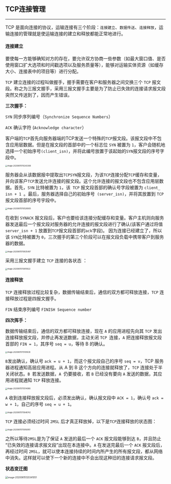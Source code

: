 ## TCP连接管理

------

TCP 是面向连接的协议，运输连接有三个阶段：`连接建立`、`数据传送`、`连接释放`，运输连接的管理就是使运输连接的建立和释放都能正常地进行。

#### 连接建立

要使每一方能够确知对方的存在，要允许双方协商一些参数（如最大窗口值、是否使用窗口扩大选项和时间戳选项以及服务质量等），能够对运输实体资源（如缓存大小、连接表中的项目等）进行分配。

`TCP` 建立连接的过程叫做握手，握手需要在客户和服务器之间交换三个 `TCP` 报文段。称之为三报文握手，采用三报文握手主要是为了防止已失效的连接请求报文段突然又传送到了，因而产生错误。

**三次握手：**

`SYN` 同步序列编号（`Synchronize Sequence Numbers`）

`ACK` 确认字符 (`Acknowledge character`）

客户端的`TCP`首先向服务器端的TCP发送一个特殊的`TCP`报文段。该报文段中不包含应用层数据。但是在报文段的首部中的一个标志位 `SYN` 被置为 `1`，客户会随机地选择一个初始序号`(client_isn)`，并将此编号放置于该起始的`SYN`报文段的序号字段中。

<img src="assets/image-20200615110243306.png" alt="image-20200615110243306" style="zoom:40%;" />

服务器会从该数据报中提取出`TCPSYN`报文段，为该`TCP`连接分配`TCP`缓存和变量，并向该客户`TCP`发送允许连接的报文段。这个允许连接的报文段也不包含应用层数据。首先，`SYN` 比特被置为 `1`，该` TCP` 报文段首部的确认号字段被置为 `client_ isn + 1 `。最后，服务器选择自己的初始序号` (server_isn)`，并将其放置到 `TCP` 报文段首部的序号宇段中。

<img src="assets/image-20200615110526005.png" alt="image-20200615110526005" style="zoom:40%;" /> 

在收到 `SYNACK` 报文段后，客户也要给该连接分配缓存和变量。客户主机则向服务器发送最后一个报文段对服务器的允许连接的报文段进行了确认(该客户通过将值 `server_isn + 1` 放置到`TCP`报文段首部的`ack`字段)。 因为连接已经建立了，所以该 `SYN`比特被置为 `0`，三次握手的第三个阶段可以在报文段负载中携带客户到服务器的数据。

<img src="assets/image-20200615110635497.png" alt="image-20200615110635497" style="zoom:40%;" />

采用三报文握手建立 `TCP` 连接的各状态 ：

<img src="assets/image-20200615110815622.png" alt="image-20200615110815622" style="zoom:40%;" />

#### 连接释放

`TCP` 连接释放过程比较复杂，数据传输结束后，通信的双方都可释放连接，`TCP` 连接释放过程是四报文握手。

`FIN` 结束序列编号 `FINISH Sequence number`

**四次挥手：**

数据传输结束后，通信的双方都可释放连接，现在 `A` 的应用进程先向其 `TCP` 发出连接释放报文段，并停止再发送数据，主动关闭 `TCP `连接，`A` 把连接释放报文段首部的 `FIN = 1`，其序号 `seq = u`，等待 B 的确认。

<img src="assets/image-20200615115105636.png" alt="image-20200615115105636" style="zoom:40%;" />

`B`发出确认，确认号 `ack = u + 1`，而这个报文段自己的序号 `seq = v`，TCP 服务器进程通知高层应用进程。从 A 到 B 这个方向的连接就释放了，`TCP` 连接处于半关闭状态。`B `若发送数据，`A `仍要接收，若 `B` 已经没有要向 `A` 发送的数据，其应用进程就通知 `TCP` 释放连接。 

<img src="assets/image-20200615115514066.png" alt="image-20200615115514066" style="zoom:40%;" />

`A` 收到连接释放报文段后，必须发出确认，确认报文段中 `ACK = 1`，确认号 `ack = w + 1`，自己的序号 `seq = u + 1`。 

<img src="assets/image-20200615115646742.png" alt="image-20200615115646742" style="zoom:40%;" />

`TCP` 连接必须经过时间 `2MSL` 后才真正释放掉，以下是`TCP`连接释放的状态图：

<img src="assets/image-20200615115950951.png" alt="image-20200615115950951" style="zoom:40%;" />

之所以等待`2MSL`是为了保证 `A` 发送的最后一个 `ACK` 报文段能够到达 `B`，并且防止 “已失效的连接请求报文段”出现在本连接中。`A` 在发送完最后一个 `ACK` 报文段后，再经过时间 `2MSL`，就可以使本连接持续的时间内所产生的所有报文段，都从网络中消失。这样就可以使下一个新的连接中不会出现这种旧的连接请求报文段。

**状态变迁图**

<img src="assets/image-20200615120341051.png" alt="image-20200615120341051" style="zoom:50%;" />

